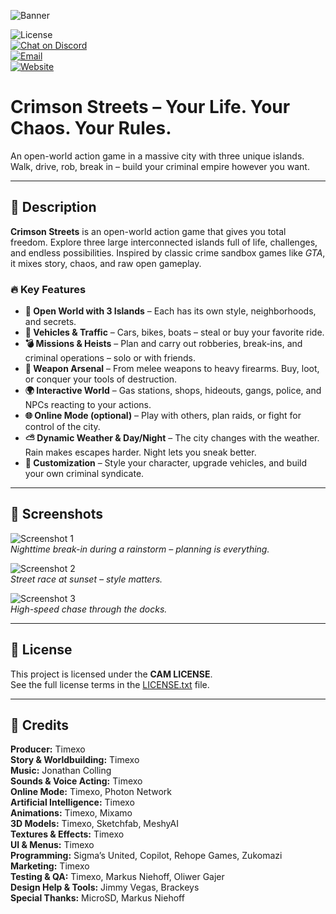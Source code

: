 ![Banner](https://assets.onecompiler.app/432jwxm7x/43kfmhabr/InShot_20250601_120011323.jpg)

![License](https://assets.onecompiler.app/432jwxm7x/43kfmhabr/image71.png)  
[![Chat on Discord](https://img.shields.io/badge/Discord-5865f2?logo=discord&logoColor=white)](https://discord.gg/9YKC3e2s4N)  
[![Email](https://img.shields.io/badge/Email-support@timexostudios.wuaze.com-blue?logo=gmail&logoColor=white)](mailto:support@timexostudios.wuaze.com)  
[![Website](https://img.shields.io/badge/Website-timexostudios.wuaze.com-black?logo=firefox-browser&logoColor=white)](https://timexostudios.wuaze.com)

# Crimson Streets – Your Life. Your Chaos. Your Rules.

An open-world action game in a massive city with three unique islands. Walk, drive, rob, break in – build your criminal empire however you want.

---

## 📝 Description

**Crimson Streets** is an open-world action game that gives you total freedom. Explore three large interconnected islands full of life, challenges, and endless possibilities. Inspired by classic crime sandbox games like *GTA*, it mixes story, chaos, and raw open gameplay.

### 🔥 Key Features

- **🌆 Open World with 3 Islands** – Each has its own style, neighborhoods, and secrets.
- **🚗 Vehicles & Traffic** – Cars, bikes, boats – steal or buy your favorite ride.
- **💣 Missions & Heists** – Plan and carry out robberies, break-ins, and criminal operations – solo or with friends.
- **🔫 Weapon Arsenal** – From melee weapons to heavy firearms. Buy, loot, or conquer your tools of destruction.
- **🌍 Interactive World** – Gas stations, shops, hideouts, gangs, police, and NPCs reacting to your actions.
- **🌐 Online Mode (optional)** – Play with others, plan raids, or fight for control of the city.
- **⛅ Dynamic Weather & Day/Night** – The city changes with the weather. Rain makes escapes harder. Night lets you sneak better.
- **🎨 Customization** – Style your character, upgrade vehicles, and build your own criminal syndicate.

---

## 📸 Screenshots

![Screenshot 1](https://assets.onecompiler.app/432jwxm7x/43ke2nmjg/Screenshot%202025-05-31%20231822.png)  
*Nighttime break-in during a rainstorm – planning is everything.*

![Screenshot 2](https://assets.onecompiler.app/432jwxm7x/43ke2nmjg/Screenshot%202025-05-31%20231630.png)  
*Street race at sunset – style matters.*

![Screenshot 3](https://assets.onecompiler.app/432jwxm7x/43ke2nmjg/Screenshot%202025-05-31%20231255.png)  
*High-speed chase through the docks.*

---

## 📄 License

This project is licensed under the **CAM LICENSE**.  
See the full license terms in the [LICENSE.txt](LICENSE.txt) file.

---

## 👑 Credits

**Producer:** Timexo  
**Story & Worldbuilding:** Timexo  
**Music:** Jonathan Colling  
**Sounds & Voice Acting:** Timexo  
**Online Mode:** Timexo, Photon Network  
**Artificial Intelligence:** Timexo  
**Animations:** Timexo, Mixamo  
**3D Models:** Timexo, Sketchfab, MeshyAI  
**Textures & Effects:** Timexo  
**UI & Menus:** Timexo  
**Programming:** Sigma’s United, Copilot, Rehope Games, Zukomazi  
**Marketing:** Timexo  
**Testing & QA:** Timexo, Markus Niehoff, Oliwer Gajer  
**Design Help & Tools:** Jimmy Vegas, Brackeys  
**Special Thanks:** MicroSD, Markus Niehoff
